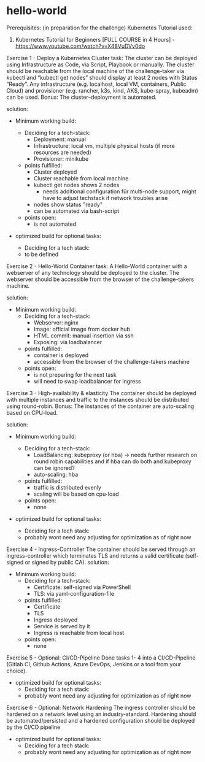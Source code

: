 # hello-world

Prerequisites:
(in preparation for the challenge)
Kubernetes Tutorial used:
1. Kubernetes Tutorial for Beginners [FULL COURSE in 4 Hours] - https://www.youtube.com/watch?v=X48VuDVv0do

Exercise 1 - Deploy a Kubernetes Cluster
task:
The cluster can be deployed using Infrastructure as Code, via Script, Playbook or manually. The cluster 
should be reachable from the local machine of the challenge-taker via kubectl and “kubectl get nodes” 
should display at least 2 nodes with Status “Ready”. Any infrastructure (e.g. localhost, local VM, containers, 
Public Cloud) and provisioner (e.g. rancher, k3s, kind, AKS, kube-spray, kubeadm) can be used.
Bonus: The cluster–deployment is automated.

solution:
- Minimum working build:
  - Deciding for a tech-stack:
    - Deployment: manual
    - Infrastructure: local vm, multiple physical hosts (if more resources are needed)
    - Provisioner: minikube
  - points fulfilled:
    - Cluster deployed
    - Cluster reachable from local machine
    - kubectl get nodes shows 2 nodes
      - needs additional configuration für multi-node support, might have to adjust techstack if network troubles arise
    - nodes show status "ready"
    - can be automated via bash-script
  - points open:
    - is not automated

- optimized build for optional tasks:
  - Deciding for a tech stack:
   - to be defined

Exercise 2 - Hello-World Container
task:
A Hello-World container with a webserver of any technology should be deployed to the cluster. The 
webserver should be accessible from the browser of the challenge-takers machine.

solution:
- Minimum working build:
  - Deciding for a tech-stack:
    - Webserver: nginx
    - Image: official image from docker hub
    - HTML commit: manual insertion via ssh
    - Exposing: via loadbalancer
  - points fulfilled:
    - container is deployed
    - accessible from the browser of the challenge-takers machine
  - points open:
    - is not preparing for the next task
    - will need to swap loadbalancer for ingress

Exercise 3 - High-availability & elasticity
The container should be deployed with multiple instances and traffic to the instances should be distributed 
using round-robin.
Bonus: The instances of the container are auto-scaling based on CPU-load.

solution:
- Minimum working build:
  - Deciding for a tech-stack:
    - LoadBalancing: kubeproxy (or hba) -> needs further research on round robin capabilities 
      and if hba can do both and kubeproxy can be ignored?
    - auto-scaling: hba
  - points fulfilled:
    - traffic is distributed evenly
    - scaling will be based on cpu-load
  - points open:
    - none

- optimized build for optional tasks:
  - Deciding for a tech stack:
   - probably wont need any adjusting for optimization as of right now

Exercise 4 - Ingress-Controller
The container should be served through an ingress-controller which terminates TLS and returns a valid 
certificate (self-signed or signed by public CA).
solution:
- Minimum working build:
  - Deciding for a tech-stack:
    - Certificate: self-signed via PowerShell
    - TLS: via yaml-configuration-file
  - points fulfilled:
    - Certificate
    - TLS
    - Ingress deployed
    - Service is served by it
    - Ingress is reachable from local host
  - points open:
    - none

Exercise 5 - Optional: CI/CD-Pipeline
Done tasks 1- 4 into a CI/CD-Pipeline (Gitlab CI, Github Actions, Azure DevOps, Jenkins or a tool from your 
choice).

- optimized build for optional tasks:
  - Deciding for a tech stack:
   - probably wont need any adjusting for optimization as of right now

Exercise 6 - Optional: Network Hardening
The ingress controller should be hardened on a network level using an industry-standard. Hardening should be automated/persisted and a hardened configuration should be deployed by the CI/CD pipeline

- optimized build for optional tasks:
  - Deciding for a tech stack:
   - probably wont need any adjusting for optimization as of right now

